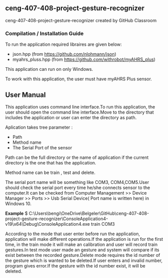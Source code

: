 ## ceng-407-408-project-gesture-recognizer
ceng-407-408-project-gesture-recognizer created by GitHub Classroom

### Compilation / Installation Guide

To run the application required libraires are given below:
- json.hpp (from https://github.com/nlohmann/json)
- myahrs_pluss.hpp (from https://github.com/withrobot/myAHRS_plus)

This application can run on only Windows.

To work with this application, the user must have myAHRS Plus sensor.

## User Manual

This application uses command line interface.To run this application, the user should open the command line interface.Move to the directory that includes the application or user can enter the directory as path.

Aplication takes tree parameter : 
- Path 
- Method name 
- The Serial Port of the sensor

Path can be the full directory or the name of application if the current directory is the one that has the application.

Method name can be train , test and delete.

The serial port name will be something like COM3, COM4,COM5.User should check the serial port every time he/she connects sensor to the computer.It can be checked from Computer Management >> Device Manager >> Ports >> Usb Serial Device( Port name is written here) in Windows 10.

__Example__
 $ C:\Users\bengi\OneDrive\Belgeler\GitHub\ceng-407-408-project-gesture-recognizer\ConsoleApplication4-v19\x64\Debug\ConsoleApplication4.exe train COM3
 
 According to the mode that user enter before run the application, application will make different operations.If the application is run for the first time, in the train mode it will make an calibration and user will record train gestures.In test mode user made an gesture and system will compare if its exist between the recorded gesture.Delete mode requires the id number of the gesture which is wanted to be deleted.If user enters and invalid number, program gives error.If the gesture with the id number exist, it will be deleted.
